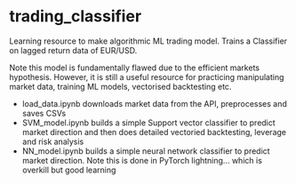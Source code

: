 # trading_classifier
Learning resource to make algorithmic ML trading model. Trains a Classifier on lagged return data of EUR/USD.

Note this model is fundamentally flawed due to the efficient markets hypothesis. However, it is still a useful resource for practicing manipulating market data, training ML models, vectorised backtesting etc.  

* load_data.ipynb downloads market data from the API, preprocesses and saves CSVs
* SVM_model.ipynb builds a simple Support vector classifier to predict market direction and then does detailed vectoried backtesting, leverage and risk analysis
* NN_model.ipynb builds a simple neural network classifier to predict market direction. Note this is done in PyTorch lightning... which is overkill but good learning